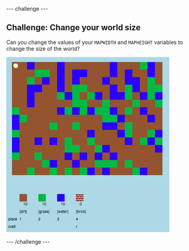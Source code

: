\--- challenge \---

## Challenge: Change your world size

Can you change the values of your `MAPWIDTH` and `MAPHEIGHT` variables to change the size of the world?

![captura de pantalla](images/craft-mapsize.png)

\--- /challenge \---